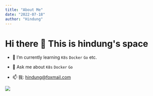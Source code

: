 ```yaml
---
title: "About Me"
date: "2022-07-18"
author: "Hindung"
---
```


# Hi there 👋 This is hindung's space

- 🌱 I’m currently learning `K8s` `Docker` `Go` etc.

- 💬 Ask me about `K8s` `Docker` `Go`

- 📫 我: hindung@foxmail.com

![](https://hindung.oss-cn-beijing.aliyuncs.com/img/GIILCVZaoAARQzf.jpeg)
